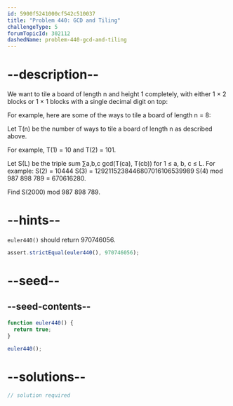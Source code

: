 ```yaml
---
id: 5900f5241000cf542c510037
title: "Problem 440: GCD and Tiling"
challengeType: 5
forumTopicId: 302112
dashedName: problem-440-gcd-and-tiling
---
```


# --description--

We want to tile a board of length n and height 1 completely, with either 1 × 2 blocks or 1 × 1 blocks with a single decimal digit on top:

For example, here are some of the ways to tile a board of length n = 8:

Let T(n) be the number of ways to tile a board of length n as described above.

For example, T(1) = 10 and T(2) = 101.

Let S(L) be the triple sum ∑a,b,c gcd(T(ca), T(cb)) for 1 ≤ a, b, c ≤ L. For example: S(2) = 10444 S(3) = 1292115238446807016106539989 S(4) mod 987 898 789 = 670616280.

Find S(2000) mod 987 898 789.

# --hints--

`euler440()` should return 970746056.

```js
assert.strictEqual(euler440(), 970746056);
```

# --seed--

## --seed-contents--

```js
function euler440() {
  return true;
}

euler440();
```

# --solutions--

```js
// solution required
```

